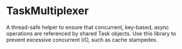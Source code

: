 # TaskMultiplexer
A thread-safe helper to ensure that concurrent, key-based, async operations are referenced by shared Task objects.
Use this library to prevent excessive concurrent I/O, such as cache stampedes.
